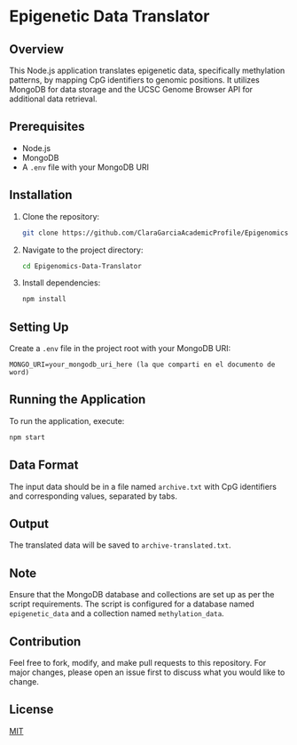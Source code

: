 
# Epigenetic Data Translator

## Overview
This Node.js application translates epigenetic data, specifically methylation patterns, by mapping CpG identifiers to genomic positions. It utilizes MongoDB for data storage and the UCSC Genome Browser API for additional data retrieval.

## Prerequisites
- Node.js
- MongoDB
- A `.env` file with your MongoDB URI

## Installation
1. Clone the repository:
   ```bash
   git clone https://github.com/ClaraGarciaAcademicProfile/Epigenomics-Data-Translator.git
   ```
2. Navigate to the project directory:
   ```bash
   cd Epigenomics-Data-Translator
   ```
3. Install dependencies:
   ```bash
   npm install
   ```

## Setting Up
Create a `.env` file in the project root with your MongoDB URI:
```
MONGO_URI=your_mongodb_uri_here (la que comparti en el documento de word)
```

## Running the Application
To run the application, execute:
```bash
npm start
```

## Data Format
The input data should be in a file named `archive.txt` with CpG identifiers and corresponding values, separated by tabs.

## Output
The translated data will be saved to `archive-translated.txt`.

## Note
Ensure that the MongoDB database and collections are set up as per the script requirements. The script is configured for a database named `epigenetic_data` and a collection named `methylation_data`.

## Contribution
Feel free to fork, modify, and make pull requests to this repository. For major changes, please open an issue first to discuss what you would like to change.

## License
[MIT](https://choosealicense.com/licenses/mit/)
